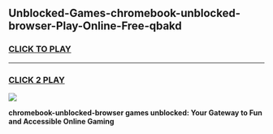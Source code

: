 
## Unblocked-Games-chromebook-unblocked-browser-Play-Online-Free-qbakd
<h3>
<a href="https://premium76.site?title=chromebook-unblocked-browser&ref=26A">CLICK TO PLAY</a></h3>
<hr>

<h3>
<a href="https://premium76.site?title=chromebook-unblocked-browser&ref=26A">CLICK 2 PLAY</a>
  
</h3>

<a href="https://premium76.site?title=chromebook-unblocked-browser&ref=26A"><img src="https://clearcache.store/games.png"></a>


**chromebook-unblocked-browser games unblocked: Your Gateway to Fun and Accessible Online Gaming**
